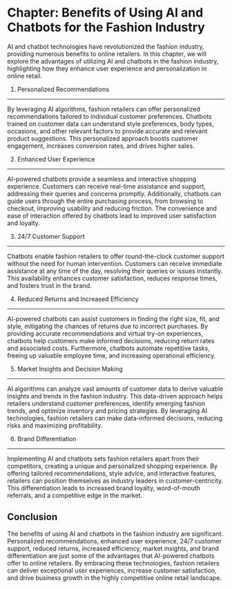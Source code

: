 Chapter: Benefits of Using AI and Chatbots for the Fashion Industry
===================================================================

AI and chatbot technologies have revolutionized the fashion industry, providing numerous benefits to online retailers. In this chapter, we will explore the advantages of utilizing AI and chatbots in the fashion industry, highlighting how they enhance user experience and personalization in online retail.

1. Personalized Recommendations
-------------------------------

By leveraging AI algorithms, fashion retailers can offer personalized recommendations tailored to individual customer preferences. Chatbots trained on customer data can understand style preferences, body types, occasions, and other relevant factors to provide accurate and relevant product suggestions. This personalized approach boosts customer engagement, increases conversion rates, and drives higher sales.

2. Enhanced User Experience
---------------------------

AI-powered chatbots provide a seamless and interactive shopping experience. Customers can receive real-time assistance and support, addressing their queries and concerns promptly. Additionally, chatbots can guide users through the entire purchasing process, from browsing to checkout, improving usability and reducing friction. The convenience and ease of interaction offered by chatbots lead to improved user satisfaction and loyalty.

3. 24/7 Customer Support
------------------------

Chatbots enable fashion retailers to offer round-the-clock customer support without the need for human intervention. Customers can receive immediate assistance at any time of the day, resolving their queries or issues instantly. This availability enhances customer satisfaction, reduces response times, and fosters trust in the brand.

4. Reduced Returns and Increased Efficiency
-------------------------------------------

AI-powered chatbots can assist customers in finding the right size, fit, and style, mitigating the chances of returns due to incorrect purchases. By providing accurate recommendations and virtual try-on experiences, chatbots help customers make informed decisions, reducing return rates and associated costs. Furthermore, chatbots automate repetitive tasks, freeing up valuable employee time, and increasing operational efficiency.

5. Market Insights and Decision Making
--------------------------------------

AI algorithms can analyze vast amounts of customer data to derive valuable insights and trends in the fashion industry. This data-driven approach helps retailers understand customer preferences, identify emerging fashion trends, and optimize inventory and pricing strategies. By leveraging AI technologies, fashion retailers can make data-informed decisions, reducing risks and maximizing profitability.

6. Brand Differentiation
------------------------

Implementing AI and chatbots sets fashion retailers apart from their competitors, creating a unique and personalized shopping experience. By offering tailored recommendations, style advice, and interactive features, retailers can position themselves as industry leaders in customer-centricity. This differentiation leads to increased brand loyalty, word-of-mouth referrals, and a competitive edge in the market.

Conclusion
----------

The benefits of using AI and chatbots in the fashion industry are significant. Personalized recommendations, enhanced user experience, 24/7 customer support, reduced returns, increased efficiency, market insights, and brand differentiation are just some of the advantages that AI-powered chatbots offer to online retailers. By embracing these technologies, fashion retailers can deliver exceptional user experiences, increase customer satisfaction, and drive business growth in the highly competitive online retail landscape.
